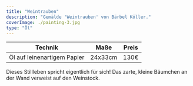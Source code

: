 ```yaml
---
title: "Weintrauben"
description: "Gemälde 'Weintrauben' von Bärbel Köller."
coverImage: ./painting-3.jpg
type: "Öl"
---
```


| Technik                     | Maße    | Preis |
|-----------------------------|---------|-------|
| Öl auf leinenartigem Papier | 24x33cm | 130€  |


Dieses Stillleben spricht eigentlich für sich! Das zarte, kleine Bäumchen an der Wand verweist auf den Weinstock.